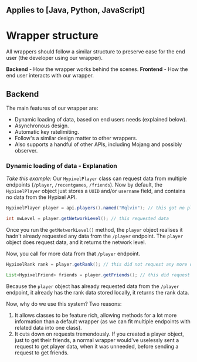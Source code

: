 ## Applies to [Java, Python, JavaScript]

# Wrapper structure
All wrappers should follow a similar structure to preserve ease for the end user (the developer using our wrapper).

**Backend** - How the wrapper works behind the scenes.
**Frontend** - How the end user interacts with our wrapper.

## Backend
The main features of our wrapper are:
 - Dynamic loading of data, based on end users needs (explained below).
 - Asynchronous design.
 - Automatic key ratelimiting.
 - Follow's a similar design matter to other wrappers.
 - Also supports a handful of other APIs, including Mojang and possibly observer.

### Dynamic loading of data - Explanation
_Take this example:_
Our `HypixelPlayer` class can request data from multiple endpoints (`/player`, `/recentgames`, `/friends`).
Now by default, the `HypixelPlayer` object just stores a `UUID` and/or `username` field, and contains no data from the Hypixel API.

```java
HypixelPlayer player = api.players().named("Mqlvin"); // this got no player data, it just created a shell for a player.

int nwLevel = player.getNetworkLevel(); // this requested data
```

Once you run the `getNetworkLevel()` method, the `player` object realises it hadn't already requested any data from the `/player` endpoint.
The `player` object does request data, and it returns the network level.

Now, you call for more data from that `/player` endpoint.

```java
HypixelRank rank = player.getRank(); // this did not request any more data

List<HypixelFriend> friends = player.getFriends(); // this did request more data, this time from the '/friend' endpoint
```

Because the `player` object has already requested data from the `/player` endpoint, it already has the rank data stored locally, it returns the rank data.

Now, why do we use this system? Two reasons:
1. It allows classes to be feature rich, allowing methods for a lot more information than a default wrapper (as we can fit multiple endpoints with related data into one class).
2. It cuts down on requests tremendously. If you created a player object, just to get their friends, a normal wrapper would've uselessly sent a request to get player data, when it was unneeded, before sending a request to get friends.
